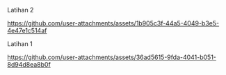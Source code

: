 Latihan 2

https://github.com/user-attachments/assets/1b905c3f-44a5-4049-b3e5-4e47e1c514af


Latihan 1

https://github.com/user-attachments/assets/36ad5615-9fda-4041-b051-8d94d8ea8b0f

